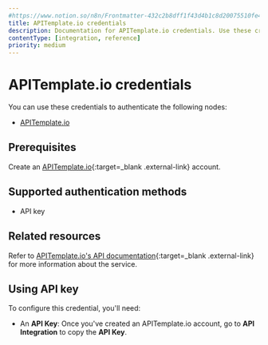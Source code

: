 ```yaml
---
#https://www.notion.so/n8n/Frontmatter-432c2b8dff1f43d4b1c8d20075510fe4
title: APITemplate.io credentials
description: Documentation for APITemplate.io credentials. Use these credentials to authenticate APITemplate.io in n8n, a workflow automation platform.
contentType: [integration, reference]
priority: medium
---
```


# APITemplate.io credentials

You can use these credentials to authenticate the following nodes:

- [APITemplate.io](/integrations/builtin/app-nodes/n8n-nodes-base.apitemplateio/)

## Prerequisites

Create an [APITemplate.io](https://apitemplate.io/){:target=_blank .external-link} account.

## Supported authentication methods

- API key

## Related resources

Refer to [APITemplate.io's API documentation](https://apitemplate.io/apiv2/){:target=_blank .external-link} for more information about the service.

## Using API key

To configure this credential, you'll need:

- An **API Key**: Once you've created an APITemplate.io account, go to **API Integration** to copy the **API Key**.

